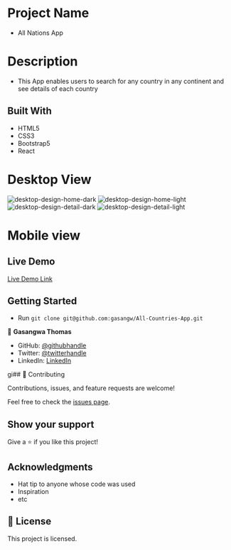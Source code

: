 # Project Name

- All Nations App

# Description 
- This App enables users to search for any country in any continent and see details of each country

## Built With

- HTML5
- CSS3
- Bootstrap5
- React

# Desktop View 
![desktop-design-home-dark](https://user-images.githubusercontent.com/99269832/223721433-f2a03a17-e775-4ec5-90e3-0582a9df9bd7.jpg)
![desktop-design-home-light](https://user-images.githubusercontent.com/99269832/223721487-9082d303-7ceb-4e0b-a01c-855222787264.jpg)
![desktop-design-detail-dark](https://user-images.githubusercontent.com/99269832/223721521-c07a4634-ed4a-4bce-8d24-33c77c09b085.jpg)
![desktop-design-detail-light](https://user-images.githubusercontent.com/99269832/223721529-33e9a9de-6fa8-44c0-9089-4b974f67bce3.jpg)

# Mobile view

## Live Demo

[Live Demo Link]()


## Getting Started
- Run `git clone git@github.com:gasangw/All-Countries-App.git`


👤 **Gasangwa Thomas**

- GitHub: [@githubhandle](https://github.com/gasangw)
- Twitter: [@twitterhandle](https://twitter.com/ThomasGasangwa)
- LinkedIn: [LinkedIn](https://www.linkedin.com/in/gasangwa-thomas-84197222a/)

gi## 🤝 Contributing

Contributions, issues, and feature requests are welcome!

Feel free to check the [issues page](https://github.com/gasangw/All-Countries-App/issues).

## Show your support

Give a ⭐️ if you like this project!

## Acknowledgments

- Hat tip to anyone whose code was used
- Inspiration
- etc

## 📝 License

This project is licensed.
